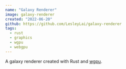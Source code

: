 ```yaml
---
name: "Galaxy Renderer"
image: galaxy-renderer
created: "2022-06-20"
github: https://github.com/LesleyLai/galaxy-renderer
tags:
  - rust
  - graphics
  - wgpu
  - webgpu
---
```


A galaxy renderer created with Rust and [wgpu](https://wgpu.rs/).
